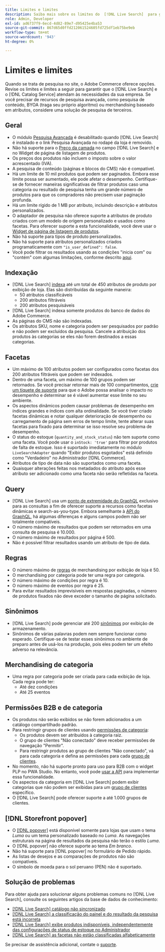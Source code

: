 ```yaml
---
title: Limites e limites
description: Saiba mais sobre os limites do  [!DNL Live Search]  para garantir que ele atenda às necessidades da sua empresa.
role: Admin, Developer
exl-id: ad6737f9-6ecd-4d82-89e7-d95425e4ba53
source-git-commit: 867d65d0ffd212061524605fd725df1eb75be9eb
workflow-type: tm+mt
source-wordcount: '943'
ht-degree: 0%

---
```


# Limites e limites

Quando se trata de pesquisa no site, o Adobe Commerce oferece opções. Revise os limites e limites a seguir para garantir que o [!DNL Live Search] e o [!DNL Catalog Service] atendam às necessidades da sua empresa. Se você precisar de recursos de pesquisa avançada, como pesquisa de conteúdo, BYOA (traga seu próprio algoritmo) ou merchandising baseado em atributos, considere uma solução de pesquisa de terceiros.

## Geral

- O módulo [Pesquisa Avançada](https://experienceleague.adobe.com/en/docs/commerce-admin/catalog/catalog/search/search) é desabilitado quando [!DNL Live Search] é instalado e o link Pesquisa Avançada no rodapé da loja é removido.
- Não há suporte para o [Preço da camada](https://experienceleague.adobe.com/en/docs/commerce-admin/catalog/products/pricing/product-price-tier) no campo [!DNL Live Search] e no Widget de página de listagem de produtos.
- Os preços dos produtos não incluem o imposto sobre o valor acrescentado (IVA).
- A pesquisa de conteúdo (páginas e blocos do CMS) não é compatível.
- Há um limite de 10 mil produtos que podem ser paginados. Embora esse limite possa ser aumentado, ele pode afetar o desempenho. Certifique-se de fornecer maneiras significativas de filtrar produtos caso uma categoria ou resultado de pesquisa tenha um grande número de produtos para que os compradores não precisem usar paginação profunda.
- Há um limite rígido de 1 MB por atributo, incluindo descrição e atributos personalizados.
- O adaptador de pesquisa não oferece suporte a atributos de produto criados com um modelo de origem personalizado e usados como facetas. Para oferecer suporte a esta funcionalidade, você deve usar o [Widget de página de listagem de produtos](plp-styling.md).
- Não há suporte para tipos de produto personalizados.
- Não há suporte para atributos personalizados criados programaticamente com `"is_user_defined": false`.
- Você pode filtrar os resultados usando as condições &quot;inicia com&quot; ou &quot;contém&quot; com algumas limitações, conforme descrito [aqui](https://developer.adobe.com/commerce/services/graphql/live-search/product-search/#limitations).

## Indexação

- [!DNL Live Search] [indexa](indexing.md) até um total de 450 atributos de produto por exibição de loja. Elas são distribuídas da seguinte maneira:
   - 50 atributos classificáveis
   - 200 atributos filtráveis
   - 200 atributos pesquisáveis
- [!DNL Live Search] indexa somente produtos do banco de dados do Adobe Commerce.
- As páginas do CMS não são indexadas.
- Os atributos SKU, nome e categoria podem ser pesquisados por padrão e não podem ser excluídos da pesquisa. Cancele a atribuição dos produtos às categorias se eles não forem destinados a essas categorias.

## Facetas

- Um máximo de 100 atributos podem ser configurados como facetas dos 200 atributos filtráveis que podem ser indexados.
- Dentro de uma faceta, um máximo de 100 grupos podem ser retornados. Se você precisar retornar mais de 100 compartimentos, [crie um tíquete de suporte](https://experienceleague.adobe.com/en/docs/commerce-knowledge-base/kb/help-center-guide/magento-help-center-user-guide) para que o Adobe possa analisar o impacto no desempenho e determinar se é viável aumentar esse limite no seu ambiente.
- Os aspectos dinâmicos podem causar problemas de desempenho em índices grandes e índices com alta ordinalidade. Se você tiver criado facetas dinâmicas e notar qualquer deterioração de desempenho ou carregamento de página sem erros de tempo limite, tente alterar suas facetas para fixado para determinar se isso resolve seu problema de desempenho.
- O status do estoque (`quantity_and_stock_status`) não tem suporte como uma faceta. Você pode usar o `inStock: 'true'` para filtrar por produtos de falta de estoque. Isso é suportado imediatamente no módulo `LiveSearchAdapter` quando &quot;Exibir produtos esgotados&quot; está definido como &quot;Verdadeiro&quot; no Administrador [!DNL Commerce].
- Atributos de tipo de data não são suportados como uma faceta.
- Quaisquer alterações feitas nos metadados do atributo após esse atributo ser adicionado como uma faceta não serão refletidas na faceta.

## Query

- [!DNL Live Search] usa um [ponto de extremidade do GraphQL](https://developer.adobe.com/commerce/services/graphql/live-search/) exclusivo para as consultas a fim de oferecer suporte a recursos como facetas dinâmicas e search-as-you-type. Embora semelhante à [API do GraphQL](https://developer.adobe.com/commerce/webapi/graphql/), há algumas diferenças e alguns campos podem não ser totalmente compatíveis.
- O número máximo de resultados que podem ser retornados em uma consulta de pesquisa é 10.000.
- O número máximo de resultados por página é 500.
- Não é possível filtrar resultados usando um atributo de tipo de data.

## Regras

- O número máximo de [regras](rules.md) de merchandising por exibição de loja é 50.
- O merchandising por categoria pode ter uma regra por categoria.
- O número máximo de condições por regra é 10.
- O número máximo de eventos por regra é 25.
- Para evitar resultados imprevisíveis em respostas paginadas, o número de produtos fixados não deve exceder o tamanho de página solicitado.

## Sinônimos

- [!DNL Live Search] pode gerenciar até 200 [sinônimos](synonyms.md) por exibição de armazenamento.
- Sinônimos de várias palavras podem nem sempre funcionar como esperado. Certifique-se de testar esses sinônimos no ambiente de preparo antes de usá-los na produção, pois eles podem ter um efeito adverso na relevância.

## Merchandising de categoria

- Uma regra por categoria pode ser criada para cada exibição de loja. Cada regra pode ter:
   - Até dez condições
   - Até 25 eventos

## Permissões B2B e de categoria

- Os produtos não serão exibidos se não forem adicionados a um catálogo compartilhado padrão.
- Para restringir grupos de clientes usando [permissões de categoria](https://experienceleague.adobe.com/en/docs/commerce-admin/catalog/categories/category-permissions):
   - Os produtos devem ser atribuídos à categoria raiz.
   - O grupo de clientes &quot;Não conectado&quot; deve receber permissões de navegação &quot;Permitir&quot;.
   - Para restringir produtos ao grupo de clientes &quot;Não conectado&quot;, vá para cada categoria e defina as permissões para cada [grupo de clientes](https://experienceleague.adobe.com/en/docs/commerce-admin/b2b/shared-catalogs/catalog-shared-manage).
- No momento, não há suporte pronto para uso para B2B com o widget PLP no PWA Studio. No entanto, você pode [usar a API](install.md#pwa-support) para implementar essa funcionalidade.
- Os aspectos da categoria em [!DNL Live Search] podem exibir categorias que não podem ser exibidas para um [grupo de clientes](https://experienceleague.adobe.com/en/docs/commerce-admin/b2b/shared-catalogs/catalog-shared-manage) específico.
- O [!DNL Live Search] pode oferecer suporte a até 1.000 grupos de clientes.

## [!DNL Storefront popover]

- O [[!DNL popover]](storefront-popover.md) está disponível somente para lojas que usam o tema *Luma* ou um tema personalizado baseado no *Luma*. As navegações estruturais na página de resultados da pesquisa não terão o estilo *Luma*.
- O [!DNL popover] não oferece suporte ao tema *Em branco*.
- Não há suporte para [!DNL popover] no formulário de Pedido rápido.
- As listas de desejos e as comparações de produtos não são compatíveis.
- O símbolo de moeda para o sol peruano (PEN) não é suportado.

## Solução de problemas

Para obter ajuda para solucionar alguns problemas comuns no [!DNL Live Search], consulte os seguintes artigos da base de dados de conhecimento:

- [[!DNL Live Search] catálogo não sincronizado](https://experienceleague.adobe.com/en/docs/commerce-knowledge-base/kb/troubleshooting/miscellaneous/live-search-catalog-data-sync)
- [[!DNL Live Search] a classificação do painel e do resultado da pesquisa está incorreta](https://experienceleague.adobe.com/en/docs/commerce-knowledge-base/kb/troubleshooting/miscellaneous/live-search-dashboard-ranking-incorrect)
- [[!DNL Live Search] exibe produtos indisponíveis, independentemente das configurações de status de estoque no Administrador](https://experienceleague.adobe.com/en/docs/commerce-knowledge-base/kb/troubleshooting/miscellaneous/live-search-displays-out-of-stock-products)
- [[!DNL Live Search] as facetas não estão classificadas alfabeticamente](https://experienceleague.adobe.com/en/docs/commerce-knowledge-base/kb/troubleshooting/miscellaneous/live-search-facets-not-sorted)

Se precisar de assistência adicional, contate o [suporte](https://experienceleague.adobe.com/en/docs/commerce-knowledge-base/kb/help-center-guide/magento-help-center-user-guide).
